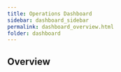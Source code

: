 ```yaml
---
title: Operations Dashboard
sidebar: dashboard_sidebar
permalink: dashboard_overview.html
folder: dashboard
---
```


## Overview

